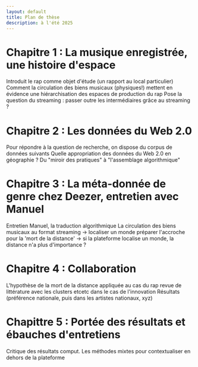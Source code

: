 ```yaml
---
layout: default
title: Plan de thèse
description: à l'été 2025
---
```


# Chapitre 1 : La musique enregistrée, une histoire d'espace

Introduit le rap comme objet d'étude (un rapport au local particulier)
Comment la circulation des biens musicaux (physiques!) mettent en évidence une hiérarchisation des espaces de production du rap
Pose la question du streaming : passer outre les intermédiaires grâce au streaming ?

# Chapitre 2 : Les données du Web 2.0

Pour répondre à la question de recherche, on dispose du corpus de données suivants
Quelle appropriation des données du Web 2.0 en géographie ?
Du "miroir des pratiques" à "l'assemblage algorithmique"

# Chapitre 3 : La méta-donnée de genre chez Deezer, entretien avec Manuel

Entretien Manuel, la traduction algorithmique
La circulation des biens musicaux au format streaming -> localiser un monde
préparer l'accroche pour la 'mort de la distance' -> si la plateforme localise un monde, la distance n'a plus d'importance ?

# Chapitre 4 : Collaboration

L'hypothèse de la mort de la distance appliquée au cas du rap
revue de littérature avec les clusters etcetc dans le cas de l'innovation
Résultats (préférence nationale, puis dans les artistes nationaux, xyz)

# Chapittre 5 : Portée des résultats et ébauches d'entretiens

Critique des résultats comput.
Les méthodes mixtes pour contextualiser en dehors de la plateforme





